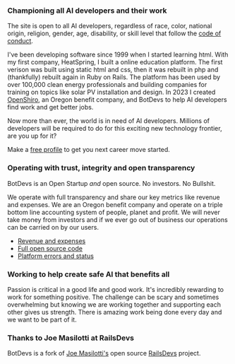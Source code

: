 ### Championing all AI developers and their work

The site is open to all AI developers, regardless of race, color, national origin, religion, gender, age, disability, or skill level that follow the [code of conduct](/conduct).

I've been developing software since 1999 when I started learning html. With my first company, HeatSpring, I built a online education platform. The first verison was built using static html and css, then it was rebuilt in php and (thankfully) rebuilt again in Ruby on Rails. The platform has been used by over 100,000 clean energy professionals and building companies for training on topics like solar PV installation and design. In 2023 I created [OpenShiro](https://openshiro.com), an Oregon benefit company, and BotDevs to help AI developers find work and get better jobs.

Now more than ever, the world is in need of AI developers. Millions of developers will be required to do for this exciting new technology frontier, are you up for it?

Make a [free profile](users/sign_up) to get you next career move started.

### Operating with trust, integrity and open transparency

BotDevs is an Open Startup *and* open source. No investors. No Bullshit.

We operate with full transparency and share our key metrics like revenue and expenses. We are an Oregon benefit company and operate on a triple bottom line accounting system of people, planet and profit. We will never take money from investors and if we ever go out of business our operations can be carried on by our users.

* [Revenue and expenses](/open)
* [Full open source code](https://github.com/openshiro/botdevs.ai/)
* [Platform errors and status](https://app.honeybadger.io/project/kK58DYOB5X)

### Working to help create safe AI that benefits all

Passion is critical in a good life and good work. It's incredibly rewarding to work for something positive. The challenge can be scary and sometimes overwhelming but knowing we are working together and supporting each other gives us strength. There is amazing work being done every day and we want to be part of it.

### Thanks to Joe Masilotti at RailsDevs

BotDevs is a fork of [Joe Masilotti's](https://masilotti.com/) open source [RailsDevs](https://github.com/joemasilotti/railsdevs.com) project.
